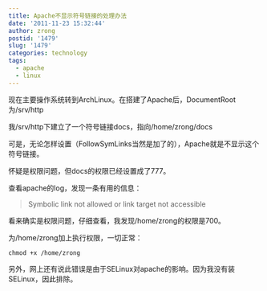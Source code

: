```yaml
---
title: Apache不显示符号链接的处理办法
date: '2011-11-23 15:32:44'
author: zrong
postid: '1479'
slug: '1479'
categories: technology
tags:
  - apache
  - linux
---
```


现在主要操作系统转到ArchLinux。在搭建了Apache后，DocumentRoot为/srv/http

我/srv/http下建立了一个符号链接docs，指向/home/zrong/docs

可是，无论怎样设置（FollowSymLinks当然是加了的），Apache就是不显示这个符号链接。

怀疑是权限问题，但docs的权限已经设置成了777。

查看apache的log，发现一条有用的信息：

> Symbolic link not allowed or link target not accessible

看来确实是权限问题，仔细查看，我发现/home/zrong的权限是700。

为/home/zrong加上执行权限，一切正常：

``` {lang="bash"}
chmod +x /home/zrong
```

另外，网上还有说此错误是由于SELinux对apache的影响。因为我没有装SELinux，因此排除。

